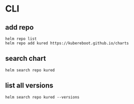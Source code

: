 # CLI

## add repo
```
helm repo list
helm repo add kured https://kubereboot.github.io/charts
```

## search chart
```
helm search repo kured
```

## list all versions
```
helm search repo kured --versions
```
